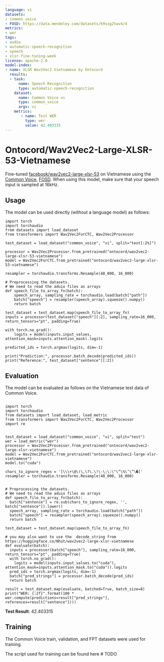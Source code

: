 ```yaml
---
language: vi
datasets:
- common_voice
- FOSD: https://data.mendeley.com/datasets/k9sxg2twv4/4
metrics:
- wer
tags:
- audio
- automatic-speech-recognition
- speech
- xlsr-fine-tuning-week
license: apache-2.0
model-index:
- name: XLSR Wav2Vec2 Vietnamese by Ontocord
  results:
  - task: 
      name: Speech Recognition
      type: automatic-speech-recognition
    dataset:
      name: Common Voice vi
      type: common_voice
      args: vi
    metrics:
       - name: Test WER
         type: wer
         value: 42.403315
---
```

# Ontocord/Wav2Vec2-Large-XLSR-53-Vietnamese
Fine-tuned [facebook/wav2vec2-large-xlsr-53](https://huggingface.co/facebook/wav2vec2-large-xlsr-53) on Vietnamese using the [Common Voice](https://huggingface.co/datasets/common_voice), [FOSD](https://data.mendeley.com/datasets/k9sxg2twv4/4).
When using this model, make sure that your speech input is sampled at 16kHz.
## Usage
The model can be used directly (without a language model) as follows:

```
import torch
import torchaudio
from datasets import load_dataset
from transformers import Wav2Vec2ForCTC, Wav2Vec2Processor

test_dataset = load_dataset("common_voice", "vi", split="test[:2%]") 

processor = Wav2Vec2Processor.from_pretrained("ontocord/wav2vec2-large-xlsr-53-vietnamese") 
model = Wav2Vec2ForCTC.from_pretrained("ontocord/wav2vec2-large-xlsr-53-vietnamese") 

resampler = torchaudio.transforms.Resample(48_000, 16_000)

# Preprocessing the datasets.
# We need to read the aduio files as arrays
def speech_file_to_array_fn(batch):
	speech_array, sampling_rate = torchaudio.load(batch["path"])
	batch["speech"] = resampler(speech_array).squeeze().numpy()
	return batch

test_dataset = test_dataset.map(speech_file_to_array_fn)
inputs = processor(test_dataset["speech"][:2], sampling_rate=16_000, return_tensors="pt", padding=True)

with torch.no_grad():
	logits = model(inputs.input_values, attention_mask=inputs.attention_mask).logits

predicted_ids = torch.argmax(logits, dim=-1)

print("Prediction:", processor.batch_decode(predicted_ids))
print("Reference:", test_dataset["sentence"][:2])
```
## Evaluation
The model can be evaluated as follows on the Vietnamese test data of Common Voice.
```

import torch
import torchaudio
from datasets import load_dataset, load_metric
from transformers import Wav2Vec2ForCTC, Wav2Vec2Processor
import re


test_dataset = load_dataset("common_voice", "vi", split="test")
wer = load_metric("wer")
processor = Wav2Vec2Processor.from_pretrained("ontocord/wav2vec2-large-xlsr-vietnamese")
model = Wav2Vec2ForCTC.from_pretrained("ontocord/wav2vec2-large-xlsr-vietnamese")
model.to("cuda")

chars_to_ignore_regex = '[\\\+\@\ǀ\,\?\.\!\-\;\:\"\“\%\‘\”\�]'
resampler = torchaudio.transforms.Resample(48_000, 16_000)


# Preprocessing the datasets.
# We need to read the aduio files as arrays
def speech_file_to_array_fn(batch):
  batch["sentence"] = re.sub(chars_to_ignore_regex, '', batch["sentence"]).lower()
  speech_array, sampling_rate = torchaudio.load(batch["path"])
  batch["speech"] = resampler(speech_array).squeeze().numpy()
  return batch

test_dataset = test_dataset.map(speech_file_to_array_fn)

# you may also want to use the  decode_string from https://huggingface.co/Nhut/wav2vec2-large-xlsr-vietnamese
def evaluate(batch):
  inputs = processor(batch["speech"], sampling_rate=16_000, return_tensors="pt", padding=True)
  with torch.no_grad():
    logits = model(inputs.input_values.to("cuda"), attention_mask=inputs.attention_mask.to("cuda")).logits
  pred_ids = torch.argmax(logits, dim=-1)
  batch["pred_strings"] = processor.batch_decode(pred_ids)
  return batch

result = test_dataset.map(evaluate, batched=True, batch_size=8)
print("WER: {:2f}".format(100 * wer.compute(predictions=result["pred_strings"], references=result["sentence"])))

```
**Test Result**: 42.403315
## Training
The Common Voice train, validation, and FPT datasets were used for training.

The script used for training can be found here # TODO

